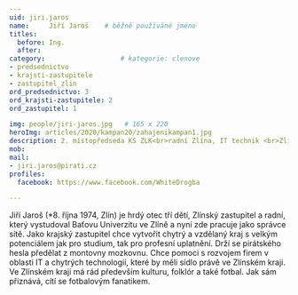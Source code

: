 ```yaml
---
uid: jiri.jaros
name:     Jiří Jaroš  	# běžně používáné jméno
titles:
  before: Ing.
  after:
category:                   # kategorie: clenove
- predsednictvo
- krajsti-zastupitele
- zastupitel_zlin
ord_predsednictvo: 3
ord_krajsti-zastupitele: 2
ord_zastupitel: 1

img: people/jiri-jaros.jpg   # 165 x 220
heroImg: articles/2020/kampan20/zahajenikampan1.jpg
description: 2. místopředseda KS ZLK<br>radní Zlína, IT technik <br>Zlín # kratký popis, max 160 znaků
mob:			  
mail:
- jiri.jaros@pirati.cz
profiles:
  facebook: https://www.facebook.com/WhiteDrogba

---
```


Jiří Jaroš (*8. října 1974, Zlín) je hrdý otec tří dětí, Zlínský zastupitel a radní, který vystudoval Baťovu Univerzitu ve Zlíně a nyní zde pracuje jako správce sítě. Jako krajský zastupitel chce vytvořit chytrý a vzdělaný kraj s velkým potenciálem jak pro studium, tak pro profesní uplatnění. Drží se pirátského hesla předělat z montovny mozkovnu. Chce pomoci s rozvojem firem v oblasti IT a chytrých technologií, které by měli sídlo právě ve Zlínském kraji. Ve Zlínském kraji má rád především kulturu, folklór a také fotbal. Jak sám přiznává, cítí se fotbalovým fanatikem.
